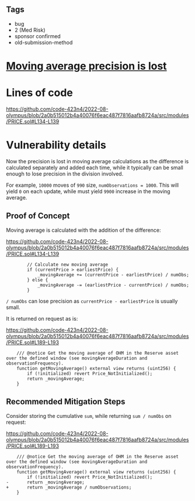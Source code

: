 ## Tags

- bug
- 2 (Med Risk)
- sponsor confirmed
- old-submission-method

# [Moving average precision is lost](https://github.com/code-423n4/2022-08-olympus-findings/issues/483) 

# Lines of code

https://github.com/code-423n4/2022-08-olympus/blob/2a0b515012b4a40076f6eac487f7816aafb8724a/src/modules/PRICE.sol#L134-L139


# Vulnerability details

Now the precision is lost in moving average calculations as the difference is calculated separately and added each time, while it typically can be small enough to lose precision in the division involved.

For example, `10000` moves of `990` size, `numObservations = 1000`. This will yield `0` on each update, while must yield `9900` increase in the moving average.

## Proof of Concept

Moving average is calculated with the addition of the difference:

https://github.com/code-423n4/2022-08-olympus/blob/2a0b515012b4a40076f6eac487f7816aafb8724a/src/modules/PRICE.sol#L134-L139

```solidity
        // Calculate new moving average
        if (currentPrice > earliestPrice) {
            _movingAverage += (currentPrice - earliestPrice) / numObs;
        } else {
            _movingAverage -= (earliestPrice - currentPrice) / numObs;
        }
```

`/ numObs` can lose precision as `currentPrice - earliestPrice` is usually small.

It is returned on request as is:

https://github.com/code-423n4/2022-08-olympus/blob/2a0b515012b4a40076f6eac487f7816aafb8724a/src/modules/PRICE.sol#L189-L193

```solidity
    /// @notice Get the moving average of OHM in the Reserve asset over the defined window (see movingAverageDuration and observationFrequency).
    function getMovingAverage() external view returns (uint256) {
        if (!initialized) revert Price_NotInitialized();
        return _movingAverage;
    }
```

## Recommended Mitigation Steps

Consider storing the cumulative `sum`, while returning `sum / numObs` on request:

https://github.com/code-423n4/2022-08-olympus/blob/2a0b515012b4a40076f6eac487f7816aafb8724a/src/modules/PRICE.sol#L189-L193

```solidity
    /// @notice Get the moving average of OHM in the Reserve asset over the defined window (see movingAverageDuration and observationFrequency).
    function getMovingAverage() external view returns (uint256) {
        if (!initialized) revert Price_NotInitialized();
-       return _movingAverage;
+       return _movingAverage / numObservations;
    }
```

